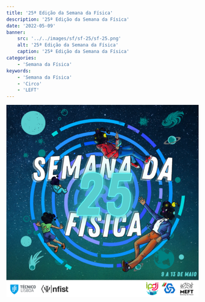 ```yaml
---
title: '25ª Edição da Semana da Física'
description: '25ª Edição da Semana da Física'
date: '2022-05-09'
banner:
    src: '../../images/sf/sf-25/sf-25.png'
    alt: '25ª Edição da Semana da Física'
    caption: '25ª Edição da Semana da Física'
categories:
    - 'Semana da Física'
keywords:
    - 'Semana da Física'
    - 'Circo'
    - 'LEFT'
---
```


<img src="../../images/sf/sf-25/sf-25.png">
